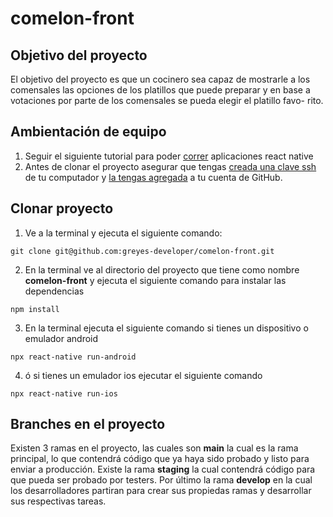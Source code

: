 # comelon-front

## Objetivo del proyecto
El objetivo del proyecto es que un cocinero sea capaz de mostrarle a los
comensales las opciones de los platillos que puede preparar y en base a
votaciones por parte de los comensales se pueda elegir el platillo favo-
rito.

## Ambientación de equipo
1. Seguir el siguiente tutorial para poder [correr](https://reactnative.dev/docs/environment-setup) aplicaciones react native
2. Antes de clonar el proyecto asegurar que tengas [creada una clave ssh](https://docs.github.com/en/authentication/connecting-to-github-with-ssh/generating-a-new-ssh-key-and-adding-it-to-the-ssh-agent)
de tu computador y [la tengas agregada](https://docs.github.com/en/authentication/connecting-to-github-with-ssh/adding-a-new-ssh-key-to-your-github-account) a tu cuenta de GitHub.


## Clonar proyecto
1. Ve a la terminal y ejecuta el siguiente comando:
```
git clone git@github.com:greyes-developer/comelon-front.git
```
2. En la terminal ve al directorio del proyecto que tiene como nombre **comelon-front**
y ejecuta el siguiente comando para instalar las dependencias
```
npm install
```
3. En la terminal ejecuta el siguiente comando si tienes un dispositivo o emulador android
```
npx react-native run-android
```
4. ó si tienes un emulador ios ejecutar el siguiente comando
```
npx react-native run-ios
```

## Branches en el proyecto
Existen 3 ramas en el proyecto, las cuales son **main** la cual es la rama principal, lo que contendrá
código que ya haya sido probado y listo para enviar a producción. Existe la rama **staging** la cual
contendrá código para que pueda ser probado por testers. Por último la rama **develop** en la cual los 
desarrolladores partiran para crear sus propiedas ramas y desarrollar sus respectivas tareas.


